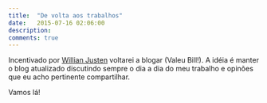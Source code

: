 ```yaml
---
title:  "De volta aos trabalhos"
date:   2015-07-16 02:06:00
description:
comments: true
---
```


Incentivado por [Willian Justen][bill-page] voltarei a blogar (Valeu Bill!). A idéia é manter o blog atualizado discutindo sempre o
dia a dia do meu trabalho e opinões que eu acho pertinente compartilhar.

Vamos lá!

[bill-page]: http://willianjusten.com.br/
